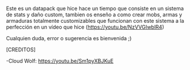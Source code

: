 Este es un datapack que hice hace un tiempo que consiste en un sistema de stats y daño custom, tambien os enseño a como crear mobs, armas y armaduras totalmente customizables que funcionan con este sistema a la perfección en un vídeo que hice (https://youtu.be/NzVVGIwblR4)

Cualquien duda, error o sugerencia es bienvenida ;)

[CREDITOS]

-Cloud Wolf:
https://youtu.be/Sm1pyXBJKuE
